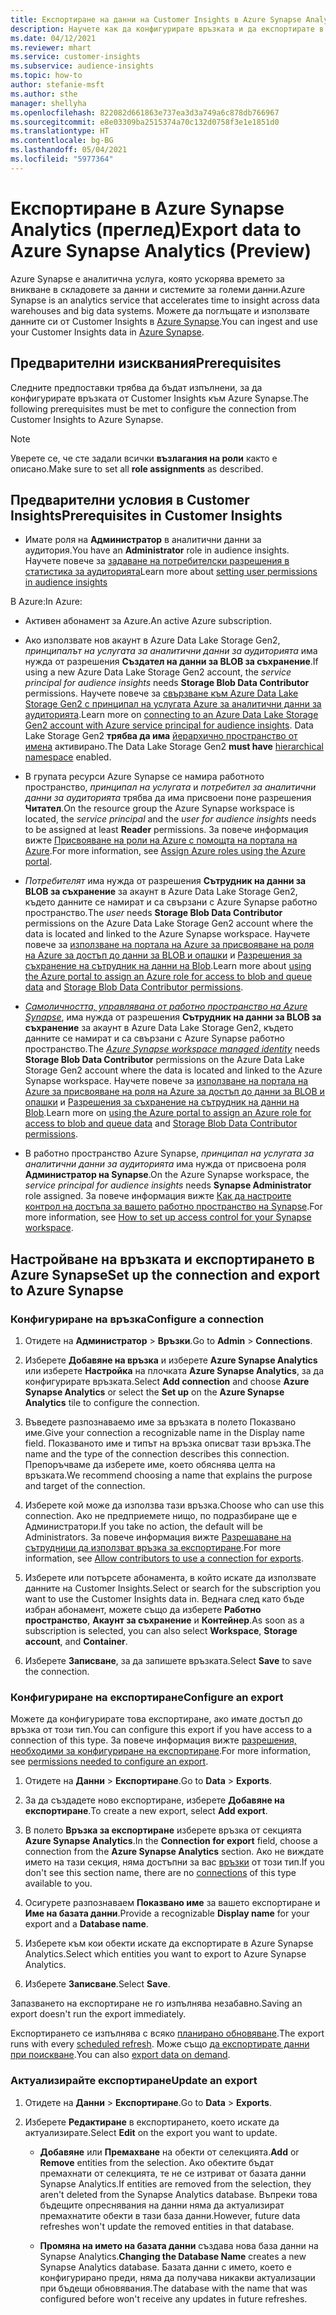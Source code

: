```yaml
---
title: Експортиране на данни на Customer Insights в Azure Synapse Analytics
description: Научете как да конфигурирате връзката и да експортирате в Azure Synapse Analytics.
ms.date: 04/12/2021
ms.reviewer: mhart
ms.service: customer-insights
ms.subservice: audience-insights
ms.topic: how-to
author: stefanie-msft
ms.author: sthe
manager: shellyha
ms.openlocfilehash: 822082d661863e737ea3d3a749a6c878db766967
ms.sourcegitcommit: e8e03309ba2515374a70c132d0758f3e1e1851d0
ms.translationtype: HT
ms.contentlocale: bg-BG
ms.lasthandoff: 05/04/2021
ms.locfileid: "5977364"
---
```

# <a name="export-data-to-azure-synapse-analytics-preview"></a><span data-ttu-id="778e3-103">Експортиране в Azure Synapse Analytics (преглед)</span><span class="sxs-lookup"><span data-stu-id="778e3-103">Export data to Azure Synapse Analytics (Preview)</span></span>

<span data-ttu-id="778e3-104">Azure Synapse е аналитична услуга, която ускорява времето за вникване в складовете за данни и системите за големи данни.</span><span class="sxs-lookup"><span data-stu-id="778e3-104">Azure Synapse is an analytics service that accelerates time to insight across data warehouses and big data systems.</span></span> <span data-ttu-id="778e3-105">Можете да поглъщате и използвате данните си от Customer Insights в [Azure Synapse](/azure/synapse-analytics/overview-what-is).</span><span class="sxs-lookup"><span data-stu-id="778e3-105">You can ingest and use your Customer Insights data in [Azure Synapse](/azure/synapse-analytics/overview-what-is).</span></span>

## <a name="prerequisites"></a><span data-ttu-id="778e3-106">Предварителни изисквания</span><span class="sxs-lookup"><span data-stu-id="778e3-106">Prerequisites</span></span>

<span data-ttu-id="778e3-107">Следните предпоставки трябва да бъдат изпълнени, за да конфигурирате връзката от Customer Insights към Azure Synapse.</span><span class="sxs-lookup"><span data-stu-id="778e3-107">The following prerequisites must be met to configure the connection from Customer Insights to Azure Synapse.</span></span>

> [!NOTE]
> <span data-ttu-id="778e3-108">Уверете се, че сте задали всички **възлагания на роли** както е описано.</span><span class="sxs-lookup"><span data-stu-id="778e3-108">Make sure to set all **role assignments** as described.</span></span>  

## <a name="prerequisites-in-customer-insights"></a><span data-ttu-id="778e3-109">Предварителни условия в Customer Insights</span><span class="sxs-lookup"><span data-stu-id="778e3-109">Prerequisites in Customer Insights</span></span>

* <span data-ttu-id="778e3-110">Имате роля на **Администратор** в аналитични данни за аудитория.</span><span class="sxs-lookup"><span data-stu-id="778e3-110">You have an **Administrator** role in audience insights.</span></span> <span data-ttu-id="778e3-111">Научете повече за [задаване на потребителски разрешения в статистика за аудиторията](permissions.md#assign-roles-and-permissions)</span><span class="sxs-lookup"><span data-stu-id="778e3-111">Learn more about [setting user permissions in audience insights](permissions.md#assign-roles-and-permissions)</span></span>

<span data-ttu-id="778e3-112">В Azure:</span><span class="sxs-lookup"><span data-stu-id="778e3-112">In Azure:</span></span> 

- <span data-ttu-id="778e3-113">Активен абонамент за Azure.</span><span class="sxs-lookup"><span data-stu-id="778e3-113">An active Azure subscription.</span></span>

- <span data-ttu-id="778e3-114">Ако използвате нов акаунт в Azure Data Lake Storage Gen2, *принципалът на услугата за аналитични данни за аудиторията* има нужда от разрешения **Създател на данни за BLOB за съхранение**.</span><span class="sxs-lookup"><span data-stu-id="778e3-114">If using a new Azure Data Lake Storage Gen2 account, the *service principal for audience insights* needs **Storage Blob Data Contributor** permissions.</span></span> <span data-ttu-id="778e3-115">Научете повече за [свързване към Azure Data Lake Storage Gen2 с принципал на услугата Azure за аналитични данни за аудиторията](connect-service-principal.md).</span><span class="sxs-lookup"><span data-stu-id="778e3-115">Learn more on [connecting to an Azure Data Lake Storage Gen2 account with Azure service principal for audience insights](connect-service-principal.md).</span></span> <span data-ttu-id="778e3-116">Data Lake Storage Gen2 **трябва да има** [ йерархично пространство от имена](/azure/storage/blobs/data-lake-storage-namespace) активирано.</span><span class="sxs-lookup"><span data-stu-id="778e3-116">The Data Lake Storage Gen2 **must have** [hierarchical namespace](/azure/storage/blobs/data-lake-storage-namespace) enabled.</span></span>

- <span data-ttu-id="778e3-117">В групата ресурси Azure Synapse се намира работното пространство, *принципал на услугата* и *потребител за аналитични данни за аудиторията* трябва да има присвоени поне разрешения **Читател**.</span><span class="sxs-lookup"><span data-stu-id="778e3-117">On the resource group the Azure Synapse workspace is located, the *service principal* and the *user for audience insights* needs to be assigned at least **Reader** permissions.</span></span> <span data-ttu-id="778e3-118">За повече информация вижте [Присвояване на роли на Azure с помощта на портала на Azure](/azure/role-based-access-control/role-assignments-portal).</span><span class="sxs-lookup"><span data-stu-id="778e3-118">For more information, see [Assign Azure roles using the Azure portal](/azure/role-based-access-control/role-assignments-portal).</span></span>

- <span data-ttu-id="778e3-119">*Потребителят* има нужда от разрешения **Сътрудник на данни за BLOB за съхранение** за акаунт в Azure Data Lake Storage Gen2, където данните се намират и са свързани с Azure Synapse работно пространство.</span><span class="sxs-lookup"><span data-stu-id="778e3-119">The *user* needs **Storage Blob Data Contributor** permissions on the Azure Data Lake Storage Gen2 account where the data is located and linked to the Azure Synapse workspace.</span></span> <span data-ttu-id="778e3-120">Научете повече за [използване на портала на Azure за присвояване на роля на Azure за достъп до данни за BLOB и опашки](/azure/storage/common/storage-auth-aad-rbac-portal) и [Разрешения за съхранение на сътрудник на данни на Blob](/azure/role-based-access-control/built-in-roles#storage-blob-data-contributor).</span><span class="sxs-lookup"><span data-stu-id="778e3-120">Learn more about [using the Azure portal to assign an Azure role for access to blob and queue data](/azure/storage/common/storage-auth-aad-rbac-portal) and [Storage Blob Data Contributor permissions](/azure/role-based-access-control/built-in-roles#storage-blob-data-contributor).</span></span>

- <span data-ttu-id="778e3-121">*[Самоличността, управлявана от работно пространство на Azure Synapse](/azure/synapse-analytics/security/synapse-workspace-managed-identity)*, има нужда от разрешения **Сътрудник на данни за BLOB за съхранение** за акаунт в Azure Data Lake Storage Gen2, където данните се намират и са свързани с Azure Synapse работно пространство.</span><span class="sxs-lookup"><span data-stu-id="778e3-121">The *[Azure Synapse workspace managed identity](/azure/synapse-analytics/security/synapse-workspace-managed-identity)* needs **Storage Blob Data Contributor** permissions on the Azure Data Lake Storage Gen2 account where the data is located and linked to the Azure Synapse workspace.</span></span> <span data-ttu-id="778e3-122">Научете повече за [използване на портала на Azure за присвояване на роля на Azure за достъп до данни за BLOB и опашки](/azure/storage/common/storage-auth-aad-rbac-portal) и [Разрешения за съхранение на сътрудник на данни на Blob](/azure/role-based-access-control/built-in-roles#storage-blob-data-contributor).</span><span class="sxs-lookup"><span data-stu-id="778e3-122">Learn more on [using the Azure portal to assign an Azure role for access to blob and queue data](/azure/storage/common/storage-auth-aad-rbac-portal) and [Storage Blob Data Contributor permissions](/azure/role-based-access-control/built-in-roles#storage-blob-data-contributor).</span></span>

- <span data-ttu-id="778e3-123">В работно пространство Azure Synapse, *принципал на услугата за аналитични данни за аудиторията* има нужда от присвоена роля **Администратор на Synapse**.</span><span class="sxs-lookup"><span data-stu-id="778e3-123">On the Azure Synapse workspace, the *service principal for audience insights* needs **Synapse Administrator** role assigned.</span></span> <span data-ttu-id="778e3-124">За повече информация вижте [Как да настроите контрол на достъпа за вашето работно пространство на Synapse](/azure/synapse-analytics/security/how-to-set-up-access-control).</span><span class="sxs-lookup"><span data-stu-id="778e3-124">For more information, see [How to set up access control for your Synapse workspace](/azure/synapse-analytics/security/how-to-set-up-access-control).</span></span>

## <a name="set-up-the-connection-and-export-to-azure-synapse"></a><span data-ttu-id="778e3-125">Настройване на връзката и експортирането в Azure Synapse</span><span class="sxs-lookup"><span data-stu-id="778e3-125">Set up the connection and export to Azure Synapse</span></span>

### <a name="configure-a-connection"></a><span data-ttu-id="778e3-126">Конфигуриране на връзка</span><span class="sxs-lookup"><span data-stu-id="778e3-126">Configure a connection</span></span>

1. <span data-ttu-id="778e3-127">Отидете на **Администратор** > **Връзки**.</span><span class="sxs-lookup"><span data-stu-id="778e3-127">Go to **Admin** > **Connections**.</span></span>

1. <span data-ttu-id="778e3-128">Изберете **Добавяне на връзка** и изберете **Azure Synapse Analytics** или изберете **Настройка** на плочката **Azure Synapse Analytics**, за да конфигурирате връзката.</span><span class="sxs-lookup"><span data-stu-id="778e3-128">Select **Add connection** and choose **Azure Synapse Analytics** or select the **Set up** on the **Azure Synapse Analytics** tile to configure the connection.</span></span>

1. <span data-ttu-id="778e3-129">Въведете разпознаваемо име за връзката в полето Показвано име.</span><span class="sxs-lookup"><span data-stu-id="778e3-129">Give your connection a recognizable name in the Display name field.</span></span> <span data-ttu-id="778e3-130">Показваното име и типът на връзка описват тази връзка.</span><span class="sxs-lookup"><span data-stu-id="778e3-130">The name and the type of the connection describes this connection.</span></span> <span data-ttu-id="778e3-131">Препоръчваме да изберете име, което обяснява целта на връзката.</span><span class="sxs-lookup"><span data-stu-id="778e3-131">We recommend choosing a name that explains the purpose and target of the connection.</span></span>

1. <span data-ttu-id="778e3-132">Изберете кой може да използва тази връзка.</span><span class="sxs-lookup"><span data-stu-id="778e3-132">Choose who can use this connection.</span></span> <span data-ttu-id="778e3-133">Ако не предприемете нищо, по подразбиране ще е Администратори.</span><span class="sxs-lookup"><span data-stu-id="778e3-133">If you take no action, the default will be Administrators.</span></span> <span data-ttu-id="778e3-134">За повече информация вижте [Разрешаване на сътрудници да използват връзка за експортиране](connections.md#allow-contributors-to-use-a-connection-for-exports).</span><span class="sxs-lookup"><span data-stu-id="778e3-134">For more information, see [Allow contributors to use a connection for exports](connections.md#allow-contributors-to-use-a-connection-for-exports).</span></span>

1. <span data-ttu-id="778e3-135">Изберете или потърсете абонамента, в който искате да използвате данните на Customer Insights.</span><span class="sxs-lookup"><span data-stu-id="778e3-135">Select or search for the subscription you want to use the Customer Insights data in.</span></span> <span data-ttu-id="778e3-136">Веднага след като бъде избран абонамент, можете също да изберете **Работно пространство**, **Акаунт за съхранение** и **Контейнер**.</span><span class="sxs-lookup"><span data-stu-id="778e3-136">As soon as a subscription is selected, you can also select **Workspace**, **Storage account**, and **Container**.</span></span>

1. <span data-ttu-id="778e3-137">Изберете **Записване**, за да запишете връзката.</span><span class="sxs-lookup"><span data-stu-id="778e3-137">Select **Save** to save the connection.</span></span>

### <a name="configure-an-export"></a><span data-ttu-id="778e3-138">Конфигуриране на експортиране</span><span class="sxs-lookup"><span data-stu-id="778e3-138">Configure an export</span></span>

<span data-ttu-id="778e3-139">Можете да конфигурирате това експортиране, ако имате достъп до връзка от този тип.</span><span class="sxs-lookup"><span data-stu-id="778e3-139">You can configure this export if you have access to a connection of this type.</span></span> <span data-ttu-id="778e3-140">За повече информация вижте [разрешения, необходими за конфигуриране на експортиране](export-destinations.md#set-up-a-new-export).</span><span class="sxs-lookup"><span data-stu-id="778e3-140">For more information, see [permissions needed to configure an export](export-destinations.md#set-up-a-new-export).</span></span>

1. <span data-ttu-id="778e3-141">Отидете на **Данни** > **Експортиране**.</span><span class="sxs-lookup"><span data-stu-id="778e3-141">Go to **Data** > **Exports**.</span></span>

1. <span data-ttu-id="778e3-142">За да създадете ново експортиране, изберете **Добавяне на експортиране**.</span><span class="sxs-lookup"><span data-stu-id="778e3-142">To create a new export, select **Add export**.</span></span>

1. <span data-ttu-id="778e3-143">В полето **Връзка за експортиране** изберете връзка от секцията **Azure Synapse Analytics**.</span><span class="sxs-lookup"><span data-stu-id="778e3-143">In the **Connection for export** field, choose a connection from the **Azure Synapse Analytics** section.</span></span> <span data-ttu-id="778e3-144">Ако не виждате името на тази секция, няма достъпни за вас [връзки](connections.md) от този тип.</span><span class="sxs-lookup"><span data-stu-id="778e3-144">If you don't see this section name, there are no [connections](connections.md) of this type available to you.</span></span>

1. <span data-ttu-id="778e3-145">Осигурете разпознаваем **Показвано име** за вашето експортиране и **Име на базата данни**.</span><span class="sxs-lookup"><span data-stu-id="778e3-145">Provide a recognizable **Display name** for your export and a **Database name**.</span></span>

1. <span data-ttu-id="778e3-146">Изберете към кои обекти искате да експортирате в Azure Synapse Analytics.</span><span class="sxs-lookup"><span data-stu-id="778e3-146">Select which entities you want to export to Azure Synapse Analytics.</span></span>

1. <span data-ttu-id="778e3-147">Изберете **Записване**.</span><span class="sxs-lookup"><span data-stu-id="778e3-147">Select **Save**.</span></span>

<span data-ttu-id="778e3-148">Запазването на експортиране не го изпълнява незабавно.</span><span class="sxs-lookup"><span data-stu-id="778e3-148">Saving an export doesn't run the export immediately.</span></span>

<span data-ttu-id="778e3-149">Експортирането се изпълнява с всяко [планирано обновяване](system.md#schedule-tab).</span><span class="sxs-lookup"><span data-stu-id="778e3-149">The export runs with every [scheduled refresh](system.md#schedule-tab).</span></span> <span data-ttu-id="778e3-150">Може също [да експортирате данни при поискване](export-destinations.md#run-exports-on-demand).</span><span class="sxs-lookup"><span data-stu-id="778e3-150">You can also [export data on demand](export-destinations.md#run-exports-on-demand).</span></span>

### <a name="update-an-export"></a><span data-ttu-id="778e3-151">Актуализирайте експортиране</span><span class="sxs-lookup"><span data-stu-id="778e3-151">Update an export</span></span>

1. <span data-ttu-id="778e3-152">Отидете на **Данни** > **Експортиране**.</span><span class="sxs-lookup"><span data-stu-id="778e3-152">Go to **Data** > **Exports**.</span></span>

1. <span data-ttu-id="778e3-153">Изберете **Редактиране** в експортирането, което искате да актуализирате.</span><span class="sxs-lookup"><span data-stu-id="778e3-153">Select **Edit** on the export you want to update.</span></span>

   - <span data-ttu-id="778e3-154">**Добавяне** или **Премахване** на обекти от селекцията.</span><span class="sxs-lookup"><span data-stu-id="778e3-154">**Add** or **Remove** entities from the selection.</span></span> <span data-ttu-id="778e3-155">Ако обектите бъдат премахнати от селекцията, те не се изтриват от базата данни Synapse Analytics.</span><span class="sxs-lookup"><span data-stu-id="778e3-155">If entities are removed from the selection, they aren't deleted from the Synapse Analytics database.</span></span> <span data-ttu-id="778e3-156">Въпреки това бъдещите опреснявания на данни няма да актуализират премахнатите обекти в тази база данни.</span><span class="sxs-lookup"><span data-stu-id="778e3-156">However, future data refreshes won't update the removed entities in that database.</span></span>

   - <span data-ttu-id="778e3-157">**Промяна на името на базата данни** създава нова база данни на Synapse Analytics.</span><span class="sxs-lookup"><span data-stu-id="778e3-157">**Changing the Database Name** creates a new Synapse Analytics database.</span></span> <span data-ttu-id="778e3-158">Базата данни с името, което е конфигурирано преди, няма да получава никакви актуализации при бъдещи обновявания.</span><span class="sxs-lookup"><span data-stu-id="778e3-158">The database with the name that was configured before won't receive any updates in future refreshes.</span></span>

